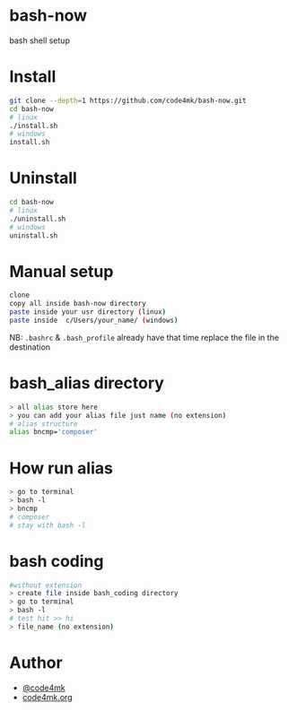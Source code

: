 # bash-now
bash shell setup

# Install

```bash
git clone --depth=1 https://github.com/code4mk/bash-now.git
cd bash-now
# linux
./install.sh
# windows
install.sh
```

# Uninstall

```bash
cd bash-now
# linux
./uninstall.sh
# windows
uninstall.sh
```

# Manual setup

```bash
clone
copy all inside bash-now directory
paste inside your usr directory (linux)
paste inside  c/Users/your_name/ (windows)
```

NB: `.bashrc` & `.bash_profile` already have that time replace the file in the destination

# bash_alias directory

```bash
> all alias store here
> you can add your alias file just name (no extension)
# alias structure
alias bncmp='composer'
```

# How run alias

```bash
> go to terminal
> bash -l
> bncmp
# composer
# stay with bash -l
```

# bash coding

```bash
#without extension
> create file inside bash_coding directory
> go to terminal
> bash -l
# test hit >> hi
> file_name (no extension)
```

# Author

* [@code4mk](https://twitter.com/code4mk)
* [code4mk.org](https://code4mk.org)
